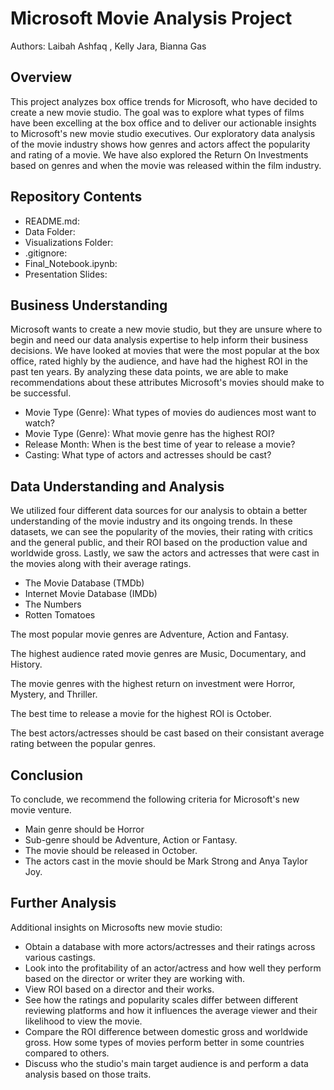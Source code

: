 # Microsoft Movie Analysis Project

Authors: Laibah Ashfaq , Kelly Jara, Bianna Gas 


## Overview

This project analyzes box office trends for Microsoft, who have decided to create a new movie studio. The goal was to explore what types of films have been excelling at the box office and to deliver our actionable insights to Microsoft's new movie studio executives. Our exploratory data analysis of the movie industry shows how genres and actors affect the popularity and rating of a movie. We have also explored the Return On Investments based on genres and when the movie was released within the film industry. 

## Repository Contents
- README.md: 
- Data Folder:
- Visualizations Folder:
- .gitignore:
- Final_Notebook.ipynb:
- Presentation Slides:


## Business Understanding

Microsoft wants to create a new movie studio, but they are unsure where to begin and need our data analysis expertise to help inform their business decisions. We have looked at movies that were the most popular at the box office, rated highly by the audience, and have had the highest ROI in the past ten years. By analyzing these data points, we are able to make recommendations about these attributes Microsoft's movies should make to be successful.
   * Movie Type (Genre): What types of movies do audiences most want to watch?
   * Movie Type (Genre): What movie genre has the highest ROI?
   * Release Month: When is the best time of year to release a movie?
   * Casting: What type of actors and actresses should be cast?
    

## Data Understanding and Analysis

We utilized four different data sources for our analysis to obtain a better understanding of the movie industry and its ongoing trends. In these datasets, we can see the popularity of the movies, their rating with critics and the general public, and their ROI based on the production value and worldwide gross. Lastly, we saw the actors and actresses that were cast in the movies along with their average ratings.  
   * The Movie Database (TMDb)
   * Internet Movie Database (IMDb)
   * The Numbers
   * Rotten Tomatoes

The most popular movie genres are Adventure, Action and Fantasy.

The highest audience rated movie genres are Music, Documentary, and History.


The movie genres with the highest return on investment were Horror, Mystery, and Thriller.


The best time to release a movie for the highest ROI is October.

The best actors/actresses should be cast based on their consistant average rating between the popular genres. 

## Conclusion

To conclude, we recommend the following criteria for Microsoft's new movie venture.
   * Main genre should be Horror
   * Sub-genre should be Adventure, Action or Fantasy.
   * The movie should be released in October.
   * The actors cast in the movie should be Mark Strong and Anya Taylor Joy. 
   
## Further Analysis

Additional insights on Microsofts new movie studio:
   * Obtain a database with more actors/actresses and their ratings across various castings. 
   * Look into the profitability of an actor/actress and how well they perform based on the director or writer they are working with.
   * View ROI based on a director and their works.  
   * See how the ratings and popularity scales differ between different reviewing platforms and how it influences the average viewer and their            likelihood to view the movie. 
   * Compare the ROI difference between domestic gross and worldwide gross. How some types of movies perform better in some countries compared to        others.
   * Discuss who the studio's main target audience is and perform a data analysis based on those traits. 

